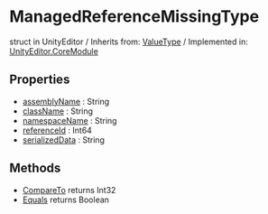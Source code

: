 # ManagedReferenceMissingType
struct in UnityEditor
 / Inherits from: <a href="https://docs.unity3d.com/6000.2/Documentation/ScriptReference/ValueType.html">ValueType</a> / Implemented in: <a href="https://docs.unity3d.com/6000.2/Documentation/ScriptReference/UnityEditor.CoreModule.html">UnityEditor.CoreModule</a>

## Properties
- <a href="https://docs.unity3d.com/6000.2/Documentation/ScriptReference/ManagedReferenceMissingType-assemblyName.html">assemblyName</a> : String
- <a href="https://docs.unity3d.com/6000.2/Documentation/ScriptReference/ManagedReferenceMissingType-className.html">className</a> : String
- <a href="https://docs.unity3d.com/6000.2/Documentation/ScriptReference/ManagedReferenceMissingType-namespaceName.html">namespaceName</a> : String
- <a href="https://docs.unity3d.com/6000.2/Documentation/ScriptReference/ManagedReferenceMissingType-referenceId.html">referenceId</a> : Int64
- <a href="https://docs.unity3d.com/6000.2/Documentation/ScriptReference/ManagedReferenceMissingType-serializedData.html">serializedData</a> : String

## Methods
- <a href="https://docs.unity3d.com/6000.2/Documentation/ScriptReference/ManagedReferenceMissingType.CompareTo.html">CompareTo</a> returns Int32
- <a href="https://docs.unity3d.com/6000.2/Documentation/ScriptReference/ManagedReferenceMissingType.Equals.html">Equals</a> returns Boolean
